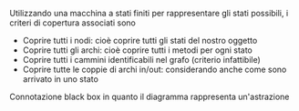 Utilizzando una macchina a stati finiti per rappresentare gli stati possibili, i criteri di copertura associati sono
- Coprire tutti i nodi: cioè coprire tutti gli stati del nostro oggetto
- Coprire tutti gli archi: cioè coprire tutti i metodi per ogni stato
- Coprire tutti i cammini identificabili nel grafo (criterio infattibile)
- Coprire tutte le coppie di archi in/out: considerando anche come sono arrivato in uno stato

Connotazione black box in quanto il diagramma rappresenta un'astrazione 